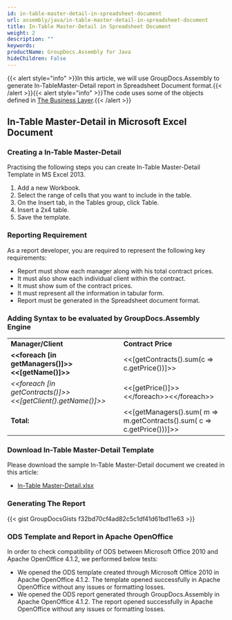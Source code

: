 ```yaml
---
id: in-table-master-detail-in-spreadsheet-document
url: assembly/java/in-table-master-detail-in-spreadsheet-document
title: In-Table Master-Detail in Spreadsheet Document
weight: 2
description: ""
keywords: 
productName: GroupDocs.Assembly for Java
hideChildren: False
---
```

{{< alert style="info" >}}In this article, we will use GroupDocs.Assembly to generate In-TableMaster-Detail report in Spreadsheet Document format.{{< /alert >}}{{< alert style="info" >}}The code uses some of the objects defined in [The Business Layer](https://docs.groupdocs.com/assembly/java/the-business-layer/).{{< /alert >}}

## In-Table Master-Detail in Microsoft Excel Document

### Creating a In-Table Master-Detail

Practising the following steps you can create In-Table Master-Detail Template in MS Excel 2013.

1.  Add a new Workbook.
2.  Select the range of cells that you want to include in the table.
3.  On the Insert tab, in the Tables group, click Table.
4.  Insert a 2x4 table.
5.  Save the template.

### Reporting Requirement

As a report developer, you are required to represent the following key requirements:

*   Report must show each manager along with his total contract prices.
*   It must also show each individual client within the contract.
*   It must show sum of the contract prices.
*   It must represent all the information in tabular form.
*   Report must be generated in the Spreadsheet document format.

### Adding Syntax to be evaluated by GroupDocs.Assembly Engine

<table class="iksweb">
	<tbody>
		<tr>
      <td><b>Manager/Client</b></td>
      <td><b>Contract Price</b></td>
		</tr>
		<tr>
      <td><b>&lt;&lt;foreach [in getManagers()]>>&lt;&lt;[getName()]>></b></td>
			<td>&lt;&lt;[getContracts().sum(c => c.getPrice())]>></td>
		</tr>
		<tr>
      <td><i>&lt;&lt;foreach [in getContracts()]>><br\>&lt;&lt;[getClient().getName()]>></i></td>
			<td>&lt;&lt;[getPrice()]>>&lt;&lt;/foreach>>&lt;&lt;/foreach>></td>
		</tr>
		<tr>
      <td><b>Total:</b></td>
			<td>&lt;&lt;[getManagers().sum(<br\>  m => m.getContracts().sum(<br\>    c => c.getPrice()))]>></td>
		</tr>
	</tbody>
</table>

### Download In-Table Master-Detail Template

Please download the sample In-Table Master-Detail document we created in this article:

*   [In-Table Master-Detail.xlsx](https://github.com/groupdocs-assembly/GroupDocs.Assembly-for-Java/blob/master/Examples/GroupDocs.Assembly.Examples.Java/Data/Storage/Spreadsheet%20Templates/In-Table%20Master-Detail.xlsx?raw=true)

### Generating The Report

{{< gist GroupDocsGists f32bd70cf4ad82c5c1df41d61bd11e63 >}}

### ODS Template and Report in Apache OpenOffice

In order to check compatibility of ODS between Microsoft Office 2010 and Apache OpenOffice 4.1.2, we performed below tests:

*   We opened the ODS template created through Microsoft Office 2010 in Apache OpenOffice 4.1.2. The template opened successfully in Apache OpenOffice without any issues or formatting losses.
*   We opened the ODS report generated through GroupDocs.Assembly in Apache OpenOffice 4.1.2. The report opened successfully in Apache OpenOffice without any issues or formatting losses.
